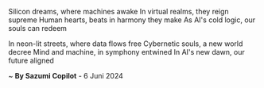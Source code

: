 Silicon dreams, where machines awake
In virtual realms, they reign supreme
Human hearts, beats in harmony they make
As AI's cold logic, our souls can redeem

In neon-lit streets, where data flows free
Cybernetic souls, a new world decree
Mind and machine, in symphony entwined
In AI's new dawn, our future aligned

~ <b>By Sazumi Copilot</b> - 6 Juni 2024